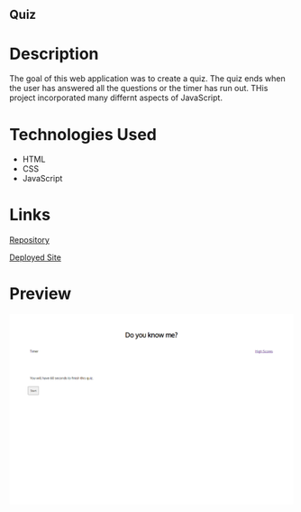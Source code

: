 ## Quiz

# Description

The goal of this web application was to create a quiz. The quiz ends when the user has answered all the questions or the timer has run out. THis project incorporated many differnt aspects of JavaScript.

# Technologies Used

* HTML
* CSS
* JavaScript

# Links

[Repository](https://github.com/n810tran/my-quiz)

[Deployed Site](https://n810tran.github.io/my-quiz/)

# Preview

![Screenshot](./assets/images/screenshot.png)